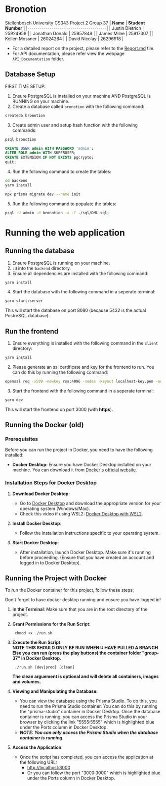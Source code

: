# Bronotion
Stellenbosch University CS343 Project 2 Group 37
| **Name**          | **Student Number** |
|-------------------|--------------------|
| Justin Dietrich   | 25924958           |
| Jonathan Donald   | 25957848           |
| James Milne       | 25917307           |
| Kellen Mossner    | 26024284           |
| David Nicolay     | 26296918           |


- For a detailed report on the project, please refer to the [Report.md](Report.md) file.
- For API documentation, please refer view the webpage `API_Documentation` folder.

## Database Setup
FIRST TIME SETUP:
1. Ensure PostgreSQL is installed on your machine AND PostgreSQL is RUNNING on your machine.
2. Create a database called `bronotion` with the following command:
```bash
createdb bronotion
```
3. Create admin user and setup hash function with the following commands:
```bash
psql bronotion
```
```sql
CREATE USER admin WITH PASSWORD 'admin';
ALTER ROLE admin WITH SUPERUSER;
CREATE EXTENSION IF NOT EXISTS pgcrypto;
quit;
```
4. Run the following command to create the tables:
```bash
cd backend
yarn install
```
```bash
npx prisma migrate dev --name init
```
5. Run the following command to populate the tables:
```bash
psql -U admin -d bronotion -a -f ./sql/DML.sql;
```

# Running the web application
## Running the database
1. Ensure PostgreSQL is running on your machine.
2. `cd` into the `backend` directory.
3. Ensure all dependencies are installed with the following command:
```bash
yarn install
```
4. Start the database with the following command in a seperate terminal:
```bash
yarn start:server
```
This will start the database on port 8080 (because 5432 is the actual PostreSQL database).

## Run the frontend
1. Ensure everything is installed with the following command in the `client` directory:
```bash
yarn install
```
2. Please generate an ssl certificate and key for the frontend to run. You can do this by running the following command:
```bash
openssl req -x509 -newkey rsa:4096 -nodes -keyout localhost-key.pem -out localhost.pem -days 365 -subj "/CN=localhost"
```
3. Start the frontend with the following command in a seperate terminal:
```bash
yarn dev
```
This will start the frontend on port 3000 (with **https**).


## Running the Docker (old)

### Prerequisites

Before you can run the project in Docker, you need to have the following installed:

- **Docker Desktop**: Ensure you have Docker Desktop installed on your machine. You can download it from [Docker's official website](https://www.docker.com/products/docker-desktop). 

### Installation Steps for Docker Desktop

1. **Download Docker Desktop**:
   - Go to [Docker Desktop](https://www.docker.com/products/docker-desktop) and download the appropriate version for your operating system (Windows/Mac).
   - Check this video if using WSL2: [Docker Desktop with WSL2](https://www.youtube.com/watch?v=5RQbdMn04Oc).
  
2. **Install Docker Desktop**:
   - Follow the installation instructions specific to your operating system.

3. **Start Docker Desktop**:
   - After installation, launch Docker Desktop. Make sure it's running before proceeding. (Ensure that you have created an account and logged in to Docker Desktop).

## Running the Project with Docker

To run the Docker container for this project, follow these steps:

Don't forget to have docker desktop running and ensure you have logged in!

1. **In the Terminal**: Make sure that you are in the root directory of the project.

2. **Grant Permissions for the Run Script**:

        chmod +x ./run.sh

3. **Execute the Run Script**: <br>
   **NOTE THIS SHOULD ONLY BE RUN WHEN U HAVE PULLED A BRANCH Else you can run (press the play buttons) the container folder "group-37" in Docker Desktop.**

        ./run.sh [dev|prod] [clean]

   **The clean arguement is optional and will delete all containers, images and volumes.**

4. **Viewing and Manipulating the Database**:
   - You can view the database using the Prisma Studio. To do this, you need to run the Prisma Studio container. You can do this by running the "prisma-studio" container in Docker Desktop. Once the database container is running, you can access the Prisma Studio in your browser by clicking the link "5555:5555" which is highlighted blue under the Ports column in Docker Desktop.
   - ***NOTE: You can only access the Prisma Studio when the database container is running.***

5. **Access the Application**:
   - Once the script has completed, you can access the application at the following URL:
     - [http://localhost:3000](http://localhost:3000)
     - Or you can follow the port "3000:3000" which is highlighted blue under the Ports column in Docker Desktop. 